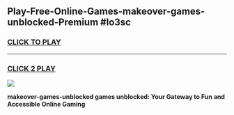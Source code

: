 
## Play-Free-Online-Games-makeover-games-unblocked-Premium #lo3sc
<h3>
<a href="https://premium.freeplayer.one?title=makeover-games-unblocked&ref=8M">CLICK TO PLAY</a></h3>
<hr>

<h3>
<a href="https://premium.freeplayer.one?title=makeover-games-unblocked&ref=8M">CLICK 2 PLAY</a>
  
</h3>

<a href="https://premium.freeplayer.one?title=makeover-games-unblocked&ref=8M"><img src="https://clearcache.store/games.png"></a>


**makeover-games-unblocked games unblocked: Your Gateway to Fun and Accessible Online Gaming**
